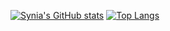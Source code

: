 
[![Synia's GitHub stats](https://github-readme-stats.vercel.app/api?username=Synia-L&hide=stars,contribs,prs&count_private=true&show_icons=true&theme=radical)](https://github.com/Synia-L/github-readme-stats)
[![Top Langs](https://github-readme-stats.vercel.app/api/top-langs/?username=Synia-L&layout=compact)](https://github.com/Synia-L/github-readme-stats)
<!--
**Synia-L/Synia-L** is a ✨ _special_ ✨ repository because its `README.md` (this file) appears on your GitHub profile.

Here are some ideas to get you started:

- 🔭 I’m currently working on ...
- 🌱 I’m currently learning ...
- 👯 I’m looking to collaborate on ...
- 🤔 I’m looking for help with ...
- 💬 Ask me about ...
- 📫 How to reach me: ...
- 😄 Pronouns: ...
- ⚡ Fun fact: ...
-->
